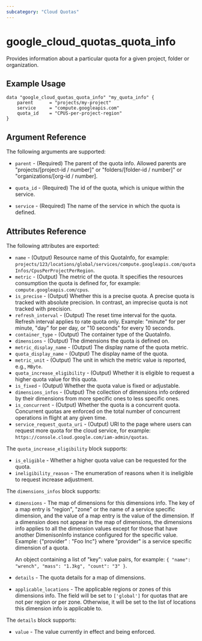 ```yaml
---
subcategory: "Cloud Quotas"
---
```


# google\_cloud\_quotas\_quota\_info

Provides information about a particular quota for a given project, folder or organization.

## Example Usage

```hcl
data "google_cloud_quotas_quota_info" "my_quota_info" {
    parent      = "projects/my-project"	
    service 	= "compute.googleapis.com"
    quota_id    = "CPUS-per-project-region"
}
```

## Argument Reference

The following arguments are supported:

* `parent` - (Required) The parent of the quota info. Allowed parents are "projects/[project-id / number]" or "folders/[folder-id / number]" or "organizations/[org-id / number].

* `quota_id` - (Required) The id of the quota, which is unique within the service.

* `service` - (Required) The name of the service in which the quota is defined.

## Attributes Reference

The following attributes are exported:

* `name` - (Output) Resource name of this QuotaInfo, for example: `projects/123/locations/global/services/compute.googleapis.com/quotaInfos/CpusPerProjectPerRegion`.
* `metric` - (Output) The metric of the quota. It specifies the resources consumption the quota is defined for, for example: `compute.googleapis.com/cpus`.
* `is_precise` - (Output) Whether this is a precise quota. A precise quota is tracked with absolute precision. In contrast, an imprecise quota is not tracked with precision.
* `refresh_interval` - (Output) The reset time interval for the quota. Refresh interval applies to rate quota only. Example: "minute" for per minute, "day" for per day, or "10 seconds" for every 10 seconds.
* `container_type` - (Output) The container type of the QuotaInfo.
* `dimensions` - (Output) The dimensions the quota is defined on.
* `metric_display_name` - (Output) The display name of the quota metric.
* `quota_display_name` - (Output) The display name of the quota.
* `metric_unit` - (Output) The unit in which the metric value is reported, e.g., `MByte`.
* `quota_increase_eligibility` - (Output) Whether it is eligible to request a higher quota value for this quota.
* `is_fixed` - (Output) Whether the quota value is fixed or adjustable.
* `dimensions_infos` - (Output) The collection of dimensions info ordered by their dimensions from more specific ones to less specific ones.
* `is_concurrent` - (Output) Whether the quota is a concurrent quota. Concurrent quotas are enforced on the total number of concurrent operations in flight at any given time.
* `service_request_quota_uri` - (Output) URI to the page where users can request more quota for the cloud service, for example: `https://console.cloud.google.com/iam-admin/quotas`.

<a name="nested_quota_increase_eligibility"></a> The `quota_increase_eligibility` block supports:

* `is_eligible` - Whether a higher quota value can be requested for the quota.
* `ineligibility_reason` - The enumeration of reasons when it is ineligible to request increase adjustment.

<a name="nested_dimensions_infos"></a> The `dimensions_infos` block supports:
* `dimensions` - The map of dimensions for this dimensions info. The key of a map entry is "region", "zone" or the name of a service specific dimension, and the value of a map entry is the value of the dimension. If a dimension does not appear in the map of dimensions, the dimensions info applies to all the dimension values except for those that have another DimenisonInfo instance configured for the specific value. Example: {"provider" : "Foo Inc"} where "provider" is a service specific dimension of a quota.

  An object containing a list of "key": value pairs, for example: `{ "name": "wrench", "mass": "1.3kg", "count": "3" }`.
* `details` - The quota details for a map of dimensions.
* `applicable_locations` - The applicable regions or zones of this dimensions info. The field will be set to `['global']` for quotas that are not per region or per zone. Otherwise, it will be set to the list of locations this dimension info is applicable to.

<a name="nested_details"></a> The `details` block supports:
* `value` - The value currently in effect and being enforced.
